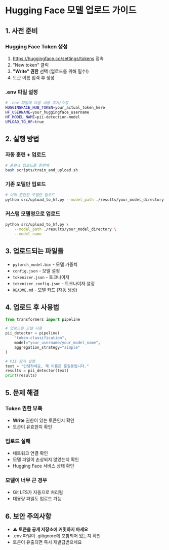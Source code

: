# Hugging Face 모델 업로드 가이드

## 1. 사전 준비

### Hugging Face Token 생성
1. https://huggingface.co/settings/tokens 접속
2. "New token" 클릭  
3. **"Write" 권한** 선택 (업로드를 위해 필수!)
4. 토큰 이름 입력 후 생성

### .env 파일 설정
```bash
# .env 파일에 다음 내용 추가/수정
HUGGINGFACE_HUB_TOKEN=your_actual_token_here
HF_USERNAME=your_huggingface_username  
HF_MODEL_NAME=pii-detection-model
UPLOAD_TO_HF=true
```

## 2. 실행 방법

### 자동 훈련 + 업로드
```bash
# 훈련과 업로드를 한번에
bash scripts/train_and_upload.sh
```

### 기존 모델만 업로드
```bash
# 이미 훈련된 모델만 업로드
python src/upload_to_hf.py --model_path ./results/your_model_directory
```

### 커스텀 모델명으로 업로드
```bash
python src/upload_to_hf.py \
    --model_path ./results/your_model_directory \
    --model_name 
```

## 3. 업로드되는 파일들

- `pytorch_model.bin` - 모델 가중치
- `config.json` - 모델 설정
- `tokenizer.json` - 토크나이저
- `tokenizer_config.json` - 토크나이저 설정
- `README.md` - 모델 카드 (자동 생성)

## 4. 업로드 후 사용법

```python
from transformers import pipeline

# 업로드된 모델 사용
pii_detector = pipeline(
    "token-classification",
    model="your_username/your_model_name",
    aggregation_strategy="simple"
)

# PII 탐지 실행
text = "안녕하세요, 제 이름은 홍길동입니다."
results = pii_detector(text)
print(results)
```

## 5. 문제 해결

### Token 권한 부족
- **Write** 권한이 있는 토큰인지 확인
- 토큰이 유효한지 확인

### 업로드 실패
- 네트워크 연결 확인
- 모델 파일이 손상되지 않았는지 확인
- Hugging Face 서비스 상태 확인

### 모델이 너무 큰 경우
- Git LFS가 자동으로 처리됨
- 대용량 파일도 업로드 가능

## 6. 보안 주의사항

- ⚠️ **토큰을 공개 저장소에 커밋하지 마세요**
- .env 파일이 .gitignore에 포함되어 있는지 확인
- 토큰이 유출되면 즉시 재발급받으세요